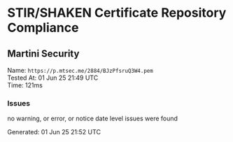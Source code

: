 # STIR/SHAKEN Certificate Repository Compliance

## Martini Security

Name: `https://p.mtsec.me/2884/BJzPfsruQ3W4.pem`\
Tested At: 01 Jun 25 21:49 UTC\
Time: 121ms

### Issues

no warning, or error, or notice date level issues were found

Generated: 01 Jun 25 21:52 UTC